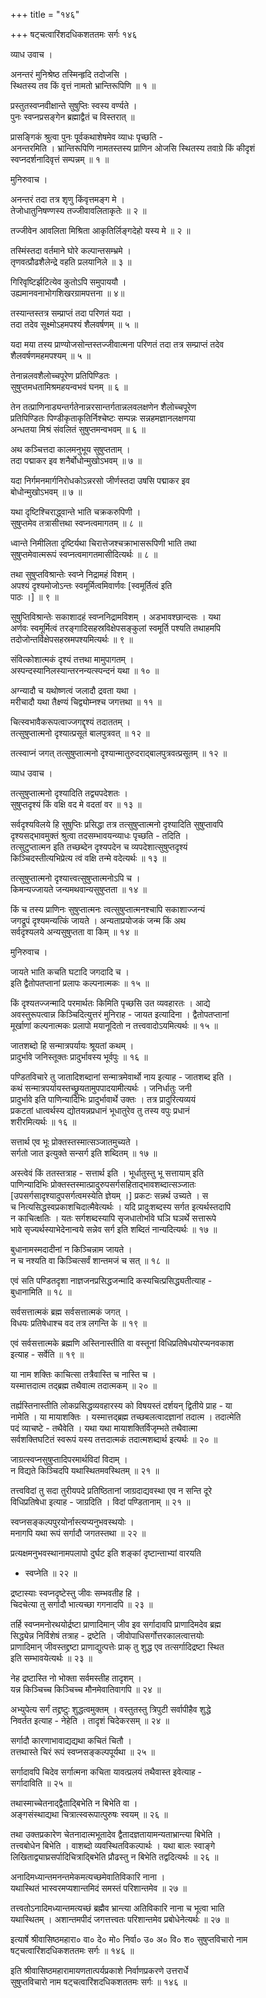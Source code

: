 +++
title = "१४६"

+++
षट्चत्वारिंशदधिकशततमः सर्गः १४६  
  
व्याध उवाच ।  
  
अनन्तरं मुनिश्रेष्ठ तस्मिन्हृदि तदोजसि ।  
स्थितस्य तव किं वृत्तं नामतो भ्रान्तिरूपिणि ॥ १ ॥  
  
प्रस्तुतस्वप्नवीक्षान्ते सुषुप्तिः स्वस्य वर्ण्यते ।  
पुनः स्वप्नप्रसङ्गेन ब्रह्माद्वैतं च विस्तरात् ॥   
  
प्रासङ्गिकं श्रुत्वा पुनः पूर्वकथाशेषमेव व्याधः पृच्छति -   
अनन्तरमिति । भ्रान्तिरूपिणि नामतस्तस्य प्राणिन ओजसि स्थितस्य तवाग्रे किं कीदृशं   
स्वप्नदर्शनादिवृत्तं सम्पन्नम् ॥ १ ॥  
  
मुनिरुवाच ।  
  
अनन्तरं तदा तत्र शृणु किंवृत्तमङ्ग मे ।  
तेजोधातुनिषण्णस्य तज्जीवावलिताकृतेः ॥ २ ॥  
  
तज्जीवेन आवलिता मिश्रिता आकृतिर्लिङ्गदेहो यस्य मे ॥ २ ॥  
  
तस्मिंस्तदा वर्तमाने घोरे कल्पान्तसम्भ्रमे ।  
तृणवत्प्रौढशैलेन्द्रे वहति प्रलयानिले ॥ ३ ॥  
  
गिरिवृष्टिर्झटित्येव कुतोऽपि समुपाययौ ।  
उह्यमानवनाभोगशिखरग्रामपत्तना ॥ ४॥  
  
तस्यान्तस्तत्र सम्प्राप्तं तदा परिणतं यदा ।  
तदा तदेव सूक्ष्मोऽहमपश्यं शैलवर्षणम् ॥ ५ ॥  
  
यदा मया तस्य प्राण्योजसोन्तस्तज्जीवात्मना परिणतं तदा तत्र सम्प्राप्तं तदेव   
शैलवर्षणमहमपश्यम् ॥ ५ ॥  
  
तेनान्नलवशैलोच्चपूरेण प्रतिपिण्डितः ।  
सुषुप्तमधतामिश्रमहयन्वभवं घनम् ॥ ६ ॥  
  
तेन तत्प्राणिनाड्यन्तर्गतेनान्नरसान्तर्गतान्नलवलक्षणेन शैलोच्चपूरेण   
प्रतिपिण्डितः पिण्डीकृताकृतिर्निश्चेष्टः सम्पन्नः सन्नहमज्ञानलक्षणया   
अन्धतया मिश्रं संवलितं सुषुप्तमन्वभवम् ॥ ६ ॥  
  
अथ कञ्चित्तदा कालमनुभूय सुषुप्तताम् ।  
तदा पद्माकर इव शनैर्बोधोन्मुखोऽभवम् ॥ ७ ॥  
  
यदा निर्गमनमार्गनिरोधकोऽन्नरसो जीर्णस्तदा उषसि पद्माकर इव   
बोधोन्मुखोऽभवम् ॥ ७ ॥  
  
यथा दृष्टिश्चिराद्ध्वान्ते भाति चक्रकरुपिणी ।  
सुषुप्तमेव तत्रासीत्तथा स्वप्नत्वमागतम् ॥ ८ ॥  
  
ध्वान्ते निमीलिता दृष्टिर्यथा चिरात्तेजश्चक्राभासरूपिणी भाति तथा   
सुषुप्तमेवात्मरूपं स्वप्नत्वमागतमासीदित्यर्थः ॥ ८ ॥  
  
तथा सुषुप्तविश्रान्तेः स्वप्ने निद्रामहं विशम् ।  
अपश्यं दृश्यमोजोऽन्तः स्वमूर्मित्वमिवार्णवः [स्वमूर्तित्वं इति   
पाठः ।] ॥ ९ ॥  
  
सुषुप्तिविश्रान्तेः सकाशादहं स्वप्ननिद्रामविशम् । अडभावश्छान्दसः । यथा   
अर्णवः स्वमूर्मित्वं तरङ्गादिसहस्रविक्षेपसङ्कुलां स्वमूर्ति पश्यति तथाहमपि   
तदोजोन्तर्विक्षेपसहस्रमपश्यमित्यर्थः ॥ ९ ॥  
  
संवित्कोशात्मकं दृश्यं तत्तथा मामुपागतम् ।  
अस्पन्दस्यानिलस्यान्तरनन्यत्स्पन्दनं यथा ॥ १० ॥  
  
अग्न्यादौ च यथोष्णत्वं जलादौ द्रवता यथा ।  
मरीचादौ यथा तैक्ष्ण्यं चिद्व्योम्नश्च जगत्तथा ॥ ११ ॥  
  
चित्स्वभावैकरूपत्वाज्जगद्दृश्यं तदाततम् ।  
तत्सुषुप्तात्मनो दृश्यात्प्रसूतं बालपुत्रवत् ॥ १२ ॥  
  
तत्स्वाप्नं जगत् तत्सुषुप्तात्मनो दृश्यान्मातुरुदराद्बालपुत्रवत्प्रसूतम् ॥ १२ ॥  
  
व्याध उवाच ।  
  
तत्सुषुप्तात्मनो दृश्यादिति तद्व्यपदेशतः ।  
सुषुप्तदृश्यं किं वक्षि वद मे वदतां वर ॥ १३ ॥  
  
सर्वदृश्यविलये हि सुषुप्तिः प्रसिद्धा तत्र तत्सुषुप्तात्मनो दृश्यादिति सुषुप्तावपि   
दृश्यसद्भावमुक्तं श्रुत्वा तदसम्भावयन्व्याधः पृच्छति - तदिति ।   
तत्सुटुप्तात्मन इति तच्छब्देन दृश्यपदेन च व्यपदेशात्सुषुप्तदृश्यं   
किञ्चिदस्तीत्यभिप्रेत्य त्वं वक्षि तन्मे वदेत्यर्थः ॥ १३ ॥  
  
तत्सुषुप्तात्मनो दृश्यात्त्वत्सुषुप्तात्मनोऽपि च ।  
किमन्यज्जायते जन्यमथवान्यसुषुप्तता ॥ १४ ॥  
  
किं च तस्य प्राणिनः सुषुप्तात्मनः त्वत्सुषुप्तात्मनश्चापि सकाशाज्जन्यं   
जगद्रूपं दृश्यमन्यत्किं जायते । अन्यताप्रयोजकं जन्म किं अथ   
सर्वदृश्यलये अन्यसुषुप्तता वा किम् ॥ १४ ॥  
  
मुनिरुवाच ।  
  
जायते भाति कचति घटादि जगदादि च ।  
इति द्वैतोपतप्तानां प्रलापः कल्पनात्मकः ॥ १५ ॥  
  
किं दृश्यतज्जन्मादि परमार्थतः किमिति पृच्छसि उत व्यवहारतः । आद्ये   
अवस्तुरूपत्वान्न किञ्चिदित्युत्तरं मुनिराह - जायत इत्यादिना । द्वैतोपतप्तानां   
मूर्खाणां कल्पनात्मकः प्रलापो मयानूदितो न तत्त्ववादोऽयमित्यर्थः ॥ १५ ॥  
  
जातशब्दो हि सन्मात्रपर्यायः श्रूयतां कथम् ।  
प्रादुर्भावे जनिस्तूक्तः प्रादुर्भावस्य भूर्वपुः ॥ १६ ॥  
  
पण्डितविचारे तु जातादिशब्दानां सन्मात्रमेवार्थो नाय इत्याह - जातशब्द इति ।   
कथं सन्मात्रपर्यायस्तच्छ्रूयतामुपपादयामीत्यर्थः । जनिर्धातुः जनी   
प्रादुर्भावे इति पाणिन्यादिभिः प्रादुर्भावार्थे उक्तः । तत्र प्रादुरित्यव्ययं   
प्रकटतां धात्वर्थस्य द्योतयन्नप्रधानं भूधातुरेव तु तस्य वपुः प्रधानं   
शरीरमित्यर्थः ॥ १६ ॥  
  
सत्तार्थ एव भूः प्रोक्तस्तस्मात्सञ्जातमुच्यते ।  
सर्गतो जात इत्युक्ते सन्सर्ग इति शब्दितम् ॥ १७ ॥  
  
अस्त्वेवं किं ततस्तत्राह - सत्तार्थ इति । भूर्धातुस्तु भू सत्तायाम् इति   
पाणिन्यादिभिः प्रोक्तस्तस्मात्प्रादुरुपसर्गसहिताद्भावशब्दात्सञ्जातः   
[उपसर्गसादृश्यादुपसर्गत्वमस्येति ज्ञेयम् ।] प्रकटः सन्नर्थ उच्यते । स   
च नित्यसिद्धस्वप्रकाशचिदात्मैवेत्यर्थः । यदि प्रादुःशब्दस्य सर्गत इत्यर्थस्तदापि   
न काचित्क्षतिः । यतः सर्गशब्दस्यापि सृजधातोर्भावे घञि घञर्थे सत्तारूपे   
भावे सृज्यर्थस्याभेदेनान्वये सन्नेव सर्ग इति शब्दितं नान्यदित्यर्थः ॥ १७ ॥  
  
बुधानामस्मदादीनां न किञ्चिन्नाम जायते ।  
न च नश्यति वा किञ्चित्सर्वं शान्तमजं च सत् ॥ १८ ॥  
  
एवं सति पण्डितदृशा नाज्ञजनप्रसिद्धजन्मादि कस्यचित्प्रसिद्ध्यतीत्याह -   
बुधानामिति ॥ १८ ॥  
  
सर्वसत्तात्मकं ब्रह्म सर्वसत्तात्मकं जगत् ।  
विधयः प्रतिषेधाश्च वद तत्र लगन्ति के ॥ १९ ॥  
  
एवं सर्वसत्तात्मके ब्रह्मणि अस्तिनास्तीति वा वस्तूनां विधिप्रतिषेधयोरप्यनवकाश   
इत्याह - सर्वेति ॥ १९ ॥  
  
या नाम शक्तिः काचित्सा तत्रैवास्ति च नास्ति च ।  
यस्मात्तदात्म तद्ब्रह्म तथैवात्म तदात्मकम् ॥ २० ॥  
  
तर्ह्यस्तिनास्तीति लोकप्रसिद्धव्यवहारस्य को विषयस्तं दर्शयन् द्वितीये प्राह - या   
नामेति । या मायाशक्तिः । यस्मात्तद्ब्रह्म तच्छबलत्वादज्ञानां तदात्म । तदात्मेति   
पदं व्याचष्टे - तथैवेति । यथा यथा मायाशक्तिर्विजृम्भते तथैवात्मा   
सर्वशक्तिघटितं स्वरूपं यस्य तत्तदात्मकं तदात्मशब्दार्थ इत्यर्थः ॥ २० ॥  
  
जाग्रत्स्वप्नसुषुप्तादिपरमार्थविदां विदाम् ।  
न विद्यते किञ्चिदपि यथास्थितमवस्थितम् ॥ २१ ॥  
  
तत्त्वविदां तु सदा तुरीयपदे प्रतिष्ठितानां जाग्रदाद्यवस्था एव न सन्ति दूरे   
विधिप्रतिषेधा इत्याह - जाग्रदिति । विदां पण्डितानाम् ॥ २१ ॥  
  
स्वप्नसङ्कल्पपुरयोर्नास्त्यप्यनुभवस्थयोः ।  
मनागपि यथा रूपं सर्गादौ जगतस्तथा ॥ २२ ॥  
  
प्रत्यक्षमनुभवस्थानामपलापो दुर्घट इति शङ्कां दृष्टान्ताभ्यां वारयति   
- स्वप्नेति ॥ २२ ॥  
  
द्रष्टास्याः स्वप्नदृष्टेस्तु जीवः सम्भवतीह हि ।  
चिदचेत्या तु सर्गादौ भात्यच्छा गगनादपि ॥ २३ ॥  
  
तर्हि स्वप्नमनोरथयोर्द्रष्टा प्राणादिमान् जीव इव सर्गादावपि प्राणादिमदेव ब्रह्म   
सिद्ध्येन्न निर्विशेषं तत्राह - द्रष्टेति । जीवोपाधिसर्गोत्तरकालत्वात्तयोः   
प्राणादिमान् जीवस्तद्द्रष्टा प्राणाद्युत्पत्तेः प्राक् तु शुद्ध एव तत्सर्गादिद्रष्टा स्थित   
इति सम्भावयेत्यर्थः ॥ २३ ॥  
  
नेह द्रष्टास्ति नो भोक्ता सर्वमस्तीह तादृशम् ।  
यन्न किञ्चिच्च किञ्चिच्च मौनमेवातिवागपि ॥ २४ ॥  
  
अभ्युपेत्य सर्गं तद्द्रष्टुः शुद्धत्वमुक्तम् । वस्तुतस्तु त्रिपुटी सर्वापीहैव शुद्धे   
निवर्तत इत्याह - नेहेति । तादृशं चिदेकरसम् ॥ २४ ॥  
  
सर्गादौ कारणाभावाद्यद्यथा कचितं चितौ ।  
तत्तथास्ते चिरं रूपं स्वप्नसङ्कल्पपूर्यथा ॥ २५ ॥  
  
सर्गादावपि चिदेव सर्गात्मना कचिता यावत्प्रलयं तथैवास्त इवेत्याह -   
सर्गादाविति ॥ २५ ॥  
  
तथास्माच्चेतनाद्द्वैताद्बिभेति न बिभेति वा ।  
अङ्गसंस्थाद्यथा चित्रात्स्वरूपात्पुरुषः स्वयम् ॥ २६ ॥  
  
तथा उक्तप्रकारेण चेतनादात्मभूतादेव द्वैतादज्ञतायामन्यताभ्रान्त्या बिभेति ।   
तत्त्वबोधेन बिभेति । वाशब्दो व्यवस्थितविकल्पार्थः । यथा बालः स्वाङ्गे   
लिखिताद्व्याघ्रसर्पादिचित्राद्बिभेति प्रौढस्तु न बिभेति तद्वदित्यर्थः ॥ २६ ॥  
  
अनादिमध्यान्तमनन्तमेकमत्यच्छमेवातिविकारि नाना ।  
यथास्थितं भास्वरमप्यशान्तमिदं समस्तं परिशान्तमेव ॥ २७ ॥  
  
तत्त्वतोऽनादिमध्यान्तमत्यच्छं ब्रह्मैव भ्रान्त्या अतिविकारि नाना च भूत्वा भाति   
यथास्थितम् । अशान्तमपीदं जगत्तत्त्वतः परिशान्तमेव प्रबोधेनेत्यर्थः ॥ २७ ॥  
  
इत्यार्षे श्रीवासिष्ठमहारा० वा० दे० मो० निर्वा० उ० अ० वि० श० सुषुप्तविचारो नाम   
षट्चत्वारिंशदधिकशततमः सर्गः ॥ १४६ ॥  
  
इति श्रीवासिष्ठमहारामायणतात्पर्यप्रकाशे निर्वाणप्रकरणे उत्तरार्धे   
सुषुप्तविचारो नाम षट्चत्वारिंशदधिकशततमः सर्गः ॥ १४६ ॥  
  